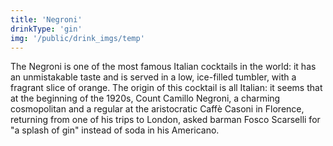 ```yaml
---
title: 'Negroni'
drinkType: 'gin'
img: '/public/drink_imgs/temp'
---
```

The Negroni is one of the most famous Italian cocktails in the world: it has an unmistakable taste and is served in a low, ice-filled tumbler, with a fragrant slice of orange. The origin of this cocktail is all Italian: it seems that at the beginning of the 1920s, Count Camillo Negroni, a charming cosmopolitan and a regular at the aristocratic Caffè Casoni in Florence, returning from one of his trips to London, asked barman Fosco Scarselli for "a splash of gin" instead of soda in his Americano.